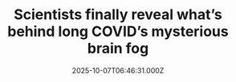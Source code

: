 ---
title: "Scientists finally reveal what’s behind long COVID’s mysterious brain fog"
date: 2025-10-07T06:46:31.000Z
category: Health
externalLink: "https://www.sciencedaily.com/releases/2025/10/251006051127.htm"
image: ""
excerpt: "Researchers in Japan have pinpointed a biological cause of Long COVID brain fog using advanced PET brain imaging. They discovered widespread increases in AMPA receptor density linked to cognitive impairment and inflammation. The findings confirm brain fog as a measurable, biological condition and reveal new targets for treatment. This could open the door to effective diagnostics and therapies.…"
---